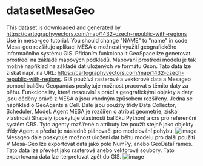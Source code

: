 # datasetMesaGeo
This dataset is downloaded and generated by https://cartographyvectors.com/map/1432-czech-republic-with-regions
Use in mesa-geo tutorial. 
You should change "NAME" to "name" in code
Mesa-geo rozšiřuje aplikaci MESA o možnosti využití geografického informačního systému GIS. Přidáním funkcionalit GeoSpace lze generovat prostředí na základě mapových podkladů. Mapování prostředí modelu je tak možné například na základě dat uložených ve formátu Gson. Tato data lze získat např. na URL: https://cartographyvectors.com/map/1432-czech-republic-with-regions. GIS používá rasterové a vektorové data a Mesageo pomocí balíčku Geopandas poskytuje možnost pracovat s těmito daty za běhu. Funkcionality, které nesouvisí s prácí s geografickými objekty a daty jsou děděny právě z MESA a jsou vhodným způsobem rozšířeny. Jedná se například o GeoAgents a Cell. Dále jsou použity třídy Data Collector, Scheduler, Model. Agent MESA je rozšířen o atribut geometrie, získal vlastnosti Shapely (poskytuje vlastnosti balíčku Python) a crs pro referenční systém CRS. Tyto agenty rozšířené o atributy lze použít stejně jako objekty třídy Agent a předat je následně plánovači pro modelování pohybu.
![image](https://user-images.githubusercontent.com/24356264/215283421-b03fd506-efef-4123-9f3c-48a0cd2cc93a.png)
Mesageo dále poskytuje možnost uložení dat běhu modelu pro další použití. V Mesa-Geo lze exportovat data jako pole NumPy, anebo GeoDataFrames. Tato data lze převést jako rasterové anebo vektorové soubory. Tato exportovaná data lze iterpretovat zpět do GIS. ![image](https://user-images.githubusercontent.com/24356264/215283871-1e4b4fad-cc60-4d25-8bb0-904510f2a8d8.png)
 
